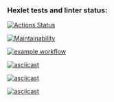 ### Hexlet tests and linter status:
[![Actions Status](https://github.com/AeolusG/frontend-project-lvl1/workflows/hexlet-check/badge.svg)](https://github.com/AeolusG/frontend-project-lvl1/actions)

[![Maintainability](https://api.codeclimate.com/v1/badges/a99a88d28ad37a79dbf6/maintainability)](https://codeclimate.com/github/codeclimate/codeclimate/maintainability)

[![example workflow](https://github.com/AeolusG/frontend-project-lvl1/actions/workflows/make-lint.yml/badge.svg)](https://github.com/AeolusG/frontend-project-lvl1/actions)

[![asciicast](https://asciinema.org/a/U0NnRqVqjHEY96JFUqWSYdiS7.svg)](https://asciinema.org/a/U0NnRqVqjHEY96JFUqWSYdiS7)

[![asciicast](https://asciinema.org/a/xrHarAQ5hovEH7AlR0OnJROxn.svg)](https://asciinema.org/a/xrHarAQ5hovEH7AlR0OnJROxn)

[![asciicast](https://asciinema.org/a/vVd7iqyHJ8T3sMWdrtYnIEuPu.svg)](https://asciinema.org/a/vVd7iqyHJ8T3sMWdrtYnIEuPu)